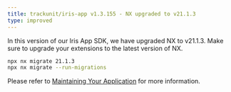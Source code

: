 ```yaml
---
title: trackunit/iris-app v1.3.155 - NX upgraded to v21.1.3
type: improved
---
```


In this version of our Iris App SDK, we have upgraded NX to v21.1.3.
Make sure to upgrade your extensions to the latest version of NX.

```bash
npx nx migrate 21.1.3
npx nx migrate --run-migrations
```

Please refer to [Maintaining Your Application](https://developers.trackunit.com/docs/maintaining-your-app) for more information.
